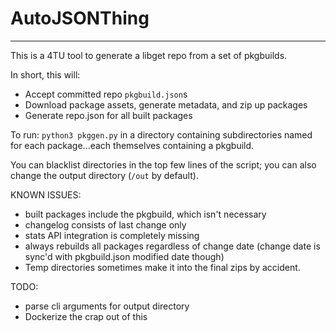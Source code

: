 # AutoJSONThing
---

This is a 4TU tool to generate a libget repo from a set of pkgbuilds.

In short, this will:
- Accept committed repo `pkgbuild.json`s
- Download package assets, generate metadata, and zip up packages
- Generate repo.json for all built packages

To run: `python3 pkggen.py` in a directory containing subdirectories named for each package...each themselves containing a pkgbuild.

You can blacklist directories in the top few lines of the script; you can also change the output directory (`/out` by default).

KNOWN ISSUES:
- built packages include the pkgbuild, which isn't necessary
- changelog consists of last change only
- stats API integration is completely missing
- always rebuilds all packages regardless of change date (change date is sync'd with pkgbuild.json modified date though)
- Temp directories sometimes make it into the final zips by accident. 

TODO:
- parse cli arguments for output directory
- Dockerize the crap out of this
